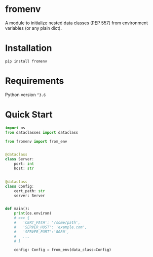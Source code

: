 # fromenv

A module to initialize nested data classes ([PEP 557](https://peps.python.org/pep-0557/))
from environment variables (or any plain dict).

# Installation

```shell
pip install fromenv
```

# Requirements

Python version `^3.6`

# Quick Start

```python
import os
from dataclasses import dataclass

from fromenv import from_env


@dataclass
class Server:
    port: int
    host: str


@dataclass
class Config:
    cert_path: str
    server: Server


def main():
    print(os.environ)
    # >>> {
    #   'CERT_PATH': '/some/path', 
    #   'SERVER_HOST': 'example.com', 
    #   'SERVER_PORT':'8080',
    #   ...
    # }

    config: Config = from_env(data_class=Config)
```
